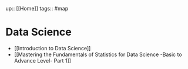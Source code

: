 up:: [[Home]]
tags:: #map

# Data Science

- [[Introduction to Data Science]]
- [[Mastering the Fundamentals of Statistics for Data Science -Basic to Advance Level- Part 1]]